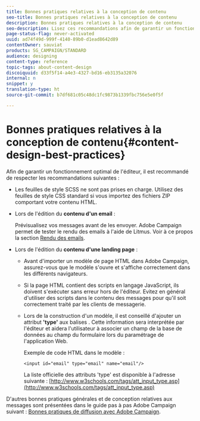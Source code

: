 ```yaml
---
title: Bonnes pratiques relatives à la conception de contenu
seo-title: Bonnes pratiques relatives à la conception de contenu
description: Bonnes pratiques relatives à la conception de contenu
seo-description: Lisez ces recommandations afin de garantir un fonctionnement optimal de l'éditeur.
page-status-flag: never-activated
uuid: ad74f49d-999f-4140-89b0-d1ead8642d89
contentOwner: sauviat
products: SG_CAMPAIGN/STANDARD
audience: designing
content-type: reference
topic-tags: about-content-design
discoiquuid: d33f5f14-a4e3-4327-bd16-eb3135a32076
internal: n
snippet: y
translation-type: ht
source-git-commit: b7df681c05c48dc1fc9873b1339fbc756e5e0f5f

---
```



# Bonnes pratiques relatives à la conception de contenu{#content-design-best-practices}

Afin de garantir un fonctionnement optimal de l'éditeur, il est recommandé de respecter les recommandations suivantes :

* Les feuilles de style SCSS ne sont pas prises en charge. Utilisez des feuilles de style CSS standard si vous importez des fichiers ZIP comportant votre contenu HTML.
* Lors de l'édition du **contenu d'un email** :

   Prévisualisez vos messages avant de les envoyer. Adobe Campaign permet de tester le rendu des emails à l'aide de Litmus. Voir à ce propos la section [Rendu des emails](../../sending/using/email-rendering.md).

* Lors de l'édition du **contenu d'une landing page** :

   * Avant d'importer un modèle de page HTML dans Adobe Campaign, assurez-vous que le modèle s'ouvre et s'affiche correctement dans les différents navigateurs.
   * Si la page HTML contient des scripts en langage JavaScript, ils doivent s'exécuter sans erreur hors de l'éditeur. Evitez en général d'utiliser des scripts dans le contenu des messages pour qu'il soit correctement traité par les clients de messagerie.
   * Lors de la construction d'un modèle, il est conseillé d'ajouter un attribut **'type'** aux balises . Cette information sera interprétée par l'éditeur et aidera l'utilisateur à associer un champ de la base de données au champ du formulaire lors du paramétrage de l'application Web.

      Exemple de code HTML dans le modèle :

      ```
      <input id="email" type="email" name="email"/>
      ```

      La liste officielle des attributs 'type' est disponible à l'adresse suivante : [http://www.w3schools.com/tags/att_input_type.asp](http://www.w3schools.com/tags/att_input_type.asp)

D'autres bonnes pratiques générales et de conception relatives aux messages sont présentées dans le guide pas à pas Adobe Campaign suivant : [Bonnes pratiques de diffusion avec Adobe Campaign](https://docs.campaign.adobe.com/doc/standard/getting_started/fr/ACS_DeliveryBestPractices.html).
